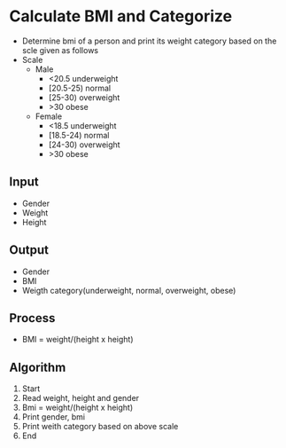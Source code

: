 # Calculate BMI and Categorize
- Determine bmi of a person and print its weight category based on the scle given as follows
- Scale
    + Male
        * \<20.5 underweight
        * \[20.5-25\) normal
        * \[25-30\) overweight
        * \>30 obese
    + Female
        * \<18.5 underweight
        * \[18.5-24\) normal
        * \[24-30\) overweight
        * \>30 obese
## Input
- Gender
- Weight
- Height
## Output
- Gender
- BMI
- Weigth category\(underweight, normal, overweight, obese\)
## Process
- BMI = weight/(height x height)
## Algorithm
1. Start
2. Read weight, height and gender
3. Bmi = weight/(height x height)
4. Print gender, bmi
5. Print weith category based on above scale
6. End

